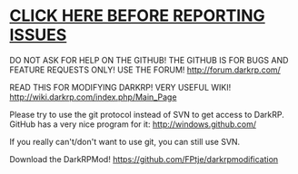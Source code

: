# [CLICK HERE BEFORE REPORTING ISSUES](https://github.com/FPtje/DarkRP/wiki/HOW-TO-REPORT-ISSUES)

DO NOT ASK FOR HELP ON THE GITHUB! THE GITHUB IS FOR BUGS AND FEATURE REQUESTS ONLY! USE THE FORUM!
http://forum.darkrp.com/

READ THIS FOR MODIFYING DARKRP! VERY USEFUL WIKI!
http://wiki.darkrp.com/index.php/Main_Page

Please try to use the git protocol instead of SVN to get access to DarkRP. GitHub has a very nice program for it:
http://windows.github.com/


If you really can't/don't want to use git, you can still use SVN.

Download the DarkRPMod!
https://github.com/FPtje/darkrpmodification
